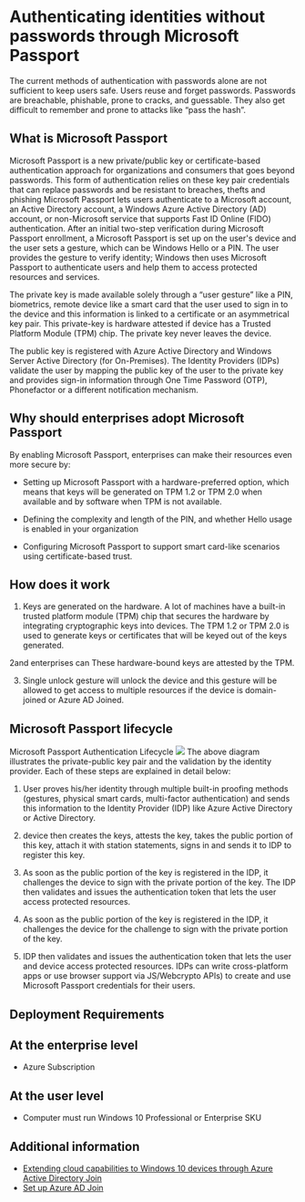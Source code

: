 <properties 
	pageTitle="Authenticating identities without passwords through Microsoft Passport | Windows Azure" 
	description="Provides an overview of Microsoft Passport and additional information on deploying Microsoft Passport." 
	services="active-directory" 
	documentationCenter="" 
	authors="femila" 
	manager="stevenpo" 
	editor=""
	tags="azure-classic-portal"/>

<tags
	ms.service="active-directory"
	ms.date="11/19/2015"
	wacn.date=""/>

# Authenticating identities without passwords through Microsoft Passport

The current methods of authentication with passwords alone are not sufficient to keep users safe. Users reuse and forget passwords. Passwords are breachable, phishable, prone to cracks, and guessable. They also get difficult to remember and prone to attacks like “pass the hash”.

## What is Microsoft Passport
Microsoft Passport is a new private/public key or certificate-based authentication approach for organizations and consumers that goes beyond passwords. This form of authentication relies on these key pair credentials that can replace passwords and be resistant to breaches, thefts and phishing Microsoft Passport lets users authenticate to a Microsoft account, an Active Directory account, a Windows Azure Active Directory (AD) account, or non-Microsoft service that supports Fast ID Online (FIDO) authentication. After an initial two-step verification during Microsoft Passport enrollment, a Microsoft Passport is set up on the user's device and the user sets a gesture, which can be Windows Hello or a PIN. The user provides the gesture to verify identity; Windows then uses Microsoft Passport to authenticate users and help them to access protected resources and services.

The private key is made available solely through a “user gesture” like a PIN, biometrics, remote device like a smart card that the user used to sign in to the device and this information is linked to a certificate or an asymmetrical key pair. This private-key is hardware attested if device has a Trusted Platform Module (TPM) chip. The private key never leaves the device.

The public key is registered with Azure Active Directory and Windows Server Active Directory (for On-Premises). The Identity Providers (IDPs) validate the user by mapping the public key of the user to the private key and provides sign-in information through One Time Password (OTP), Phonefactor or a different notification mechanism.

## Why should enterprises adopt Microsoft Passport

By enabling Microsoft Passport, enterprises can make their resources even more secure by:

* Setting up Microsoft Passport with a hardware-preferred option, which means that keys will be generated on TPM 1.2 or TPM 2.0 when available and by software when TPM is not available. 

* Defining the complexity and length of the PIN, and whether Hello usage is enabled in your organization

* Configuring Microsoft Passport to support smart card-like scenarios using certificate-based trust.

## How does it work
1. Keys are generated on the hardware. A lot of machines have a built-in trusted platform module (TPM) chip that secures the hardware by integrating cryptographic keys into devices. The TPM 1.2 or TPM 2.0 is used to generate keys or certificates that will be keyed out of the keys generated.

2and enterprises can These hardware-bound keys are attested by the TPM.

3. Single unlock gesture will unlock the device and this gesture will be allowed to get access to multiple resources if the device is domain-joined or Azure AD Joined.

## Microsoft Passport lifecycle
Microsoft Passport Authentication Lifecycle
![](./media/active-directory-azureadjoin/active-directory-azureadjoin-microsoft-passport.png)
The above diagram illustrates the private-public key pair and the validation by the identity provider. Each of these steps are explained in detail below:

1. User proves his/her identity through multiple built-in proofing methods (gestures, physical smart cards, multi-factor authentication) and sends this information to the Identity Provider (IDP) like Azure Active Directory or Active Directory.

2. device then creates the keys, attests the key, takes the public portion of this key, attach it with station statements, signs in and sends it to IDP to register this key.

3. As soon as the public portion of the key is registered in the IDP, it challenges the device to sign with the private portion of the key. The IDP then validates and issues the authentication token that lets the user access protected resources.

4. As soon as the public portion of the key is registered in the IDP, it challenges the device for the challenge to sign with the private portion of the key. 

5. IDP then validates and issues the authentication token that lets the user and device access protected resources. IDPs can write cross-platform apps or use browser support via JS/Webcrypto APIs) to create and use Microsoft Passport credentials for their users.

## Deployment Requirements
At the enterprise level
---------------------------
* Azure Subscription

At the user level
-------------------------------------------------------------
* Computer must run Windows 10 Professional or Enterprise SKU

## Additional information

* [Extending cloud capabilities to Windows 10 devices through Azure Active Directory Join](/documentation/articles/active-directory-azureadjoin-user-upgrade)
* [Set up Azure AD Join](/documentation/articles/active-directory-azureadjoin-setup)


